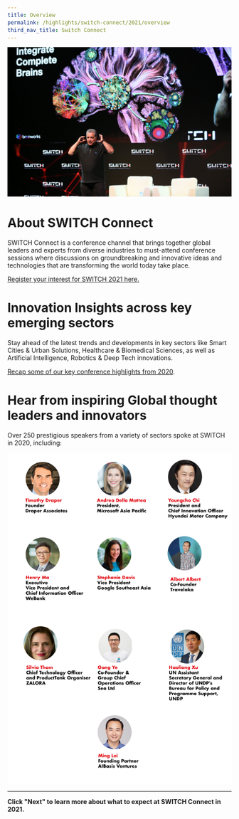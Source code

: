 ```yaml
---
title: Overview
permalink: /highlights/switch-connect/2021/overview
third_nav_title: Switch Connect
---
```

![](/images/SWITCH%20Connect%205.jpg)
# About SWITCH Connect
SWITCH Connect is a conference channel that brings together global leaders and experts from diverse industries to must-attend conference sessions where discussions on groundbreaking and innovative ideas and technologies that are transforming the world today take place. 

[Register your interest for SWITCH 2021 here.](/interest)

# Innovation Insights across key emerging sectors
Stay ahead of the latest trends and developments in key sectors like Smart Cities & Urban Solutions, Healthcare & Biomedical Sciences, as well as Artificial Intelligence, Robotics & Deep Tech innovations.

[Recap some of our key conference highlights from 2020](https://notes.switchsg.org).

# Hear from inspiring Global thought leaders and innovators
Over 250 prestigious speakers from a variety of sectors spoke at SWITCH in 2020, including:

![Alt text for image on Isomer site](/images/ISOMER%20pages-SPEAKERS-01.jpg)

***
**Click "Next" to learn more about what to expect at SWITCH Connect in 2021.**